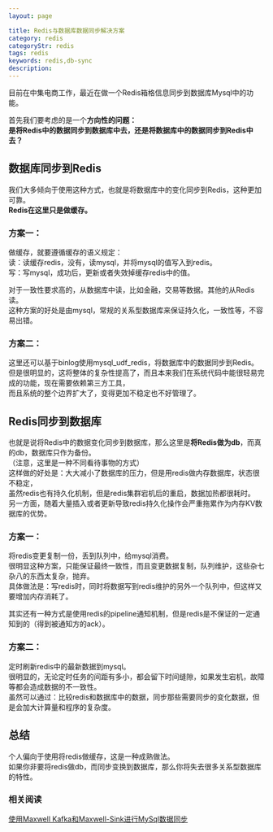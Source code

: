 ```yaml
---
layout: page

title: Redis与数据库数据同步解决方案
category: redis
categoryStr: redis
tags: redis
keywords: redis,db-sync
description: 
---
```



目前在中集电商工作，最近在做一个Redis箱格信息同步到数据库Mysql中的功能。  

首先我们要考虑的是一个**方向性的问题：**       
**是将Redis中的数据同步到数据库中去，还是将数据库中的数据同步到Redis中去？**  

## 数据库同步到Redis  
我们大多倾向于使用这种方式，也就是将数据库中的变化同步到Redis，这种更加可靠。  
**Redis在这里只是做缓存。**  

### 方案一：  
做缓存，就要遵循缓存的语义规定：  
读：读缓存redis，没有，读mysql，并将mysql的值写入到redis。  
写：写mysql，成功后，更新或者失效掉缓存redis中的值。  

对于一致性要求高的，从数据库中读，比如金融，交易等数据。其他的从Redis读。  
这种方案的好处是由mysql，常规的关系型数据库来保证持久化，一致性等，不容易出错。   

### 方案二：  
这里还可以基于binlog使用mysql_udf_redis，将数据库中的数据同步到Redis。  
但是很明显的，这将整体的复杂性提高了，而且本来我们在系统代码中能很轻易完成的功能，现在需要依赖第三方工具，  
而且系统的整个边界扩大了，变得更加不稳定也不好管理了。  

## Redis同步到数据库  
也就是说将Redis中的数据变化同步到数据库，那么这里是**将Redis做为db**，而真的db，数据库只作为备份。  
（注意，这里是一种不同看待事物的方式）  
这样做的好处是：大大减小了数据库的压力，但是用redis做内存数据库，状态很不稳定，  
虽然redis也有持久化机制，但是redis集群宕机后的重启，数据加热都很耗时。  
另一方面，随着大量插入或者更新导致redis持久化操作会严重拖累作为内存KV数据库的优势。

### 方案一：  
将redis变更复制一份，丢到队列中，给mysql消费。  
很明显这种方案，只能保证最终一致性，而且变更数据复制，队列维护，这些杂七杂八的东西太复杂，抛弃。  
具体做法是：写redis时，同时将数据写到redis维护的另外一个队列中，但这样又要增加内存消耗了。  

其实还有一种方式是使用redis的pipeline通知机制，但是redis是不保证的一定通知到的（得到被通知方的ack）。  

### 方案二：  
定时刷新redis中的最新数据到mysql。  
很明显的，无论定时任务的间距有多小，都会留下时间缝隙，如果发生宕机，故障等都会造成数据的不一致性。  
虽然可以通过：比较redis和数据库中的数据，同步那些需要同步的变化数据，但是会加大计算量和程序的复杂度。  


## 总结
个人偏向于使用将redis做缓存，这是一种成熟做法。  
如果你非要将redis做db，而同步变换到数据库，那么你将失去很多关系型数据库的特性。

### 相关阅读
[使用Maxwell Kafka和Maxwell-Sink进行MySql数据同步](/MySql-ETL-Using-Maxwell-Kafka-MaxwellSink)







